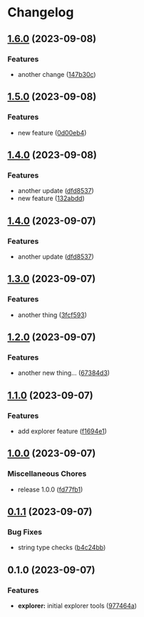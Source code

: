 # Changelog

## [1.6.0](https://github.com/renz0ca/example-project/compare/rzo-schemaexplorer-v1.5.0...rzo-schemaexplorer-v1.6.0) (2023-09-08)


### Features

* another change ([147b30c](https://github.com/renz0ca/example-project/commit/147b30c4433851cee553c5f1dedd24aaf4376950))

## [1.5.0](https://github.com/renz0ca/example-project/compare/rzo-schemaexplorer-v1.4.0...rzo-schemaexplorer-v1.5.0) (2023-09-08)


### Features

* new feature ([0d00eb4](https://github.com/renz0ca/example-project/commit/0d00eb418cdb86599bdedbd8248bcf53add6e3fe))

## [1.4.0](https://github.com/renz0ca/example-project/compare/rzo-schemaexplorer-v1.3.0...rzo-schemaexplorer-v1.4.0) (2023-09-08)


### Features

* another update ([dfd8537](https://github.com/renz0ca/example-project/commit/dfd85379f68804e84ef02dd212df432ba3ffb8ce))
* new feature ([132abdd](https://github.com/renz0ca/example-project/commit/132abdde36cd0d364a099942ac35704556212574))

## [1.4.0](https://github.com/renz0ca/example-project/compare/rzo-schemaexplorer-v1.3.0...rzo-schemaexplorer-v1.4.0) (2023-09-07)


### Features

* another update ([dfd8537](https://github.com/renz0ca/example-project/commit/dfd85379f68804e84ef02dd212df432ba3ffb8ce))

## [1.3.0](https://github.com/renz0ca/example-project/compare/rzo-schemaexplorer-v1.2.0...rzo-schemaexplorer-v1.3.0) (2023-09-07)


### Features

* another thing ([3fcf593](https://github.com/renz0ca/example-project/commit/3fcf5933f07cb4a5522803fefce7860cf3ba5be4))

## [1.2.0](https://github.com/renz0ca/example-project/compare/rzo-schemaexplorer-v1.1.0...rzo-schemaexplorer-v1.2.0) (2023-09-07)


### Features

* another new thing... ([67384d3](https://github.com/renz0ca/example-project/commit/67384d36cd41fc735e8da1d6be84a68a24fb79e7))

## [1.1.0](https://github.com/renz0ca/example-project/compare/rzo-schemaexplorer-v1.0.0...rzo-schemaexplorer-v1.1.0) (2023-09-07)


### Features

* add explorer feature ([f1694e1](https://github.com/renz0ca/example-project/commit/f1694e195d74213e00e10069fdbd566f5002b228))

## [1.0.0](https://github.com/renz0ca/example-project/compare/rzo-schemaexplorer-v0.1.1...rzo-schemaexplorer-v1.0.0) (2023-09-07)


### Miscellaneous Chores

* release 1.0.0 ([fd77fb1](https://github.com/renz0ca/example-project/commit/fd77fb1cb53f009971d4a76977af158fb08d01ae))

## [0.1.1](https://github.com/renz0ca/example-project/compare/rzo-schemaexplorer-v0.1.0...rzo-schemaexplorer-v0.1.1) (2023-09-07)


### Bug Fixes

* string type checks ([b4c24bb](https://github.com/renz0ca/example-project/commit/b4c24bbd4c5881e2726df9619967189b263bcfc1))

## 0.1.0 (2023-09-07)


### Features

* **explorer:** initial explorer tools ([977464a](https://github.com/renz0ca/example-project/commit/977464a58ad7acffa9bb9dde40e8411841fd592e))

